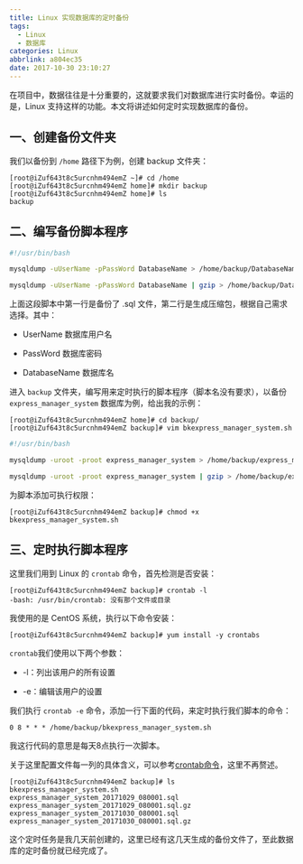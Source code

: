 ```yaml
---
title: Linux 实现数据库的定时备份
tags:
  - Linux
  - 数据库
categories: Linux
abbrlink: a804ec35
date: 2017-10-30 23:10:27
---
```


在项目中，数据往往是十分重要的，这就要求我们对数据库进行实时备份。幸运的是，Linux 支持这样的功能。本文将讲述如何定时实现数据库的备份。

## 一、创建备份文件夹

我们以备份到 `/home` 路径下为例，创建 backup 文件夹：

```shell
[root@iZuf643t8c5urcnhm494emZ ~]# cd /home
[root@iZuf643t8c5urcnhm494emZ home]# mkdir backup
[root@iZuf643t8c5urcnhm494emZ home]# ls
backup
```

## 二、编写备份脚本程序

```bash
#!/usr/bin/bash

mysqldump -uUserName -pPassWord DatabaseName > /home/backup/DatabaseName_$(date +%Y%m%d_%H%M%S).sql

mysqldump -uUserName -pPassWord DatabaseName | gzip > /home/backup/DatabaseName_$(date +%Y%m%d_%H%M%S).sql.gz
```

上面这段脚本中第一行是备份了 .sql 文件，第二行是生成压缩包，根据自己需求选择。其中：

- UserName 数据库用户名

- PassWord 数据库密码

- DatabaseName 数据库名

进入 `backup` 文件夹，编写用来定时执行的脚本程序（脚本名没有要求），以备份 `express_manager_system` 数据库为例，给出我的示例：

```shell
[root@iZuf643t8c5urcnhm494emZ home]# cd backup/
[root@iZuf643t8c5urcnhm494emZ backup]# vim bkexpress_manager_system.sh
```

```bash bkexpress_manager_system.sh
#!/usr/bin/bash

mysqldump -uroot -proot express_manager_system > /home/backup/express_manager_system_$(date +%Y%m%d_%H%M%S).sql

mysqldump -uroot -proot express_manager_system | gzip > /home/backup/express_manager_system_$(date +%Y%m%d_%H%M%S).sql.gz
```

为脚本添加可执行权限：

```shell
[root@iZuf643t8c5urcnhm494emZ backup]# chmod +x bkexpress_manager_system.sh
```

## 三、定时执行脚本程序

这里我们用到 Linux 的 `crontab` 命令，首先检测是否安装：

```shell
[root@iZuf643t8c5urcnhm494emZ backup]# crontab -l
-bash: /usr/bin/crontab: 没有那个文件或目录
```

我使用的是 CentOS 系统，执行以下命令安装：

```shell
[root@iZuf643t8c5urcnhm494emZ backup]# yum install -y crontabs
```

`crontab`我们使用以下两个参数：

- -l：列出该用户的所有设置

- -e：编辑该用户的设置

我们执行 `crontab -e` 命令，添加一行下面的代码，来定时执行我们脚本的命令：

```
0 8 * * * /home/backup/bkexpress_manager_system.sh
```

我这行代码的意思是每天8点执行一次脚本。

关于这里配置文件每一列的具体含义，可以参考[crontab命令](http://man.linuxde.net/crontab)，这里不再赘述。

```shell
[root@iZuf643t8c5urcnhm494emZ backup]# ls
bkexpress_manager_system.sh
express_manager_system_20171029_080001.sql
express_manager_system_20171029_080001.sql.gz
express_manager_system_20171030_080001.sql
express_manager_system_20171030_080001.sql.gz
```

这个定时任务是我几天前创建的，这里已经有这几天生成的备份文件了，至此数据库的定时备份就已经完成了。
